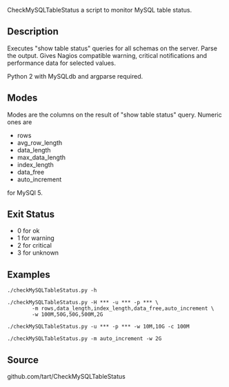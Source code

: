 CheckMySQLTableStatus a script to monitor MySQL table status.

## Description

Executes "show table status" queries for all schemas on the server. Parse the
output. Gives Nagios compatible warning, critical notifications and performance
data for selected values.

Python 2 with MySQLdb and argparse required.

## Modes

Modes are the columns on the result of "show table status" query. Numeric ones
are

* rows
* avg_row_length
* data_length
* max_data_length
* index_length
* data_free
* auto_increment

for MySQl 5.

## Exit Status

* 0 for ok
* 1 for warning
* 2 for critical
* 3 for unknown

## Examples

```
./checkMySQLTableStatus.py -h
```

```
./checkMySQLTableStatus.py -H *** -u *** -p *** \
        -m rows,data_length,index_length,data_free,auto_increment \
        -w 100M,50G,50G,500M,2G
```

```
./checkMySQLTableStatus.py -u *** -p *** -w 10M,10G -c 100M
```

```
./checkMySQLTableStatus.py -m auto_increment -w 2G
```

## Source

github.com/tart/CheckMySQLTableStatus
